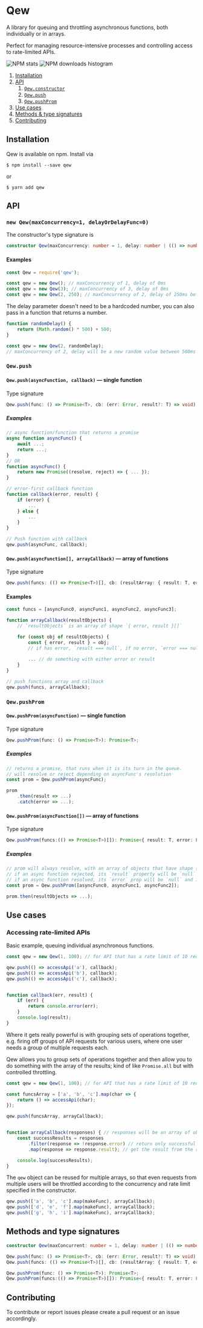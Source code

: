 # Qew

A library for queuing and throttling asynchronous functions, both individually or in arrays.

Perfect for managing resource-intensive processes and controlling access to rate-limited APIs.

![NPM stats](https://nodei.co/npm/qew.png?downloads=true&downloadRank=true&stars=true)
![NPM downloads histogram](https://nodei.co/npm-dl/qew.png?months=1&height=2)

1. [Installation](#installation)
1. [API](#api)
    1. [`Qew.constructor`](#new-qewmaxconcurrency1-delayordelayfunc0)
    1. [`Qew.push`](#qewpush)
    1. [`Qew.pushProm`](#qewpushprom)
1. [Use cases](#use-cases)
1. [Methods & type signatures](#methods-and-type-signatures)
1. [Contributing](#contributing)

## Installation

Qew is available on npm. Install via 

```
$ npm install --save qew
```

or

```
$ yarn add qew
```
## API

### `new Qew(maxConcurrency=1, delayOrDelayFunc=0)`

The constructor's type signature is 
```typescript
constructor Qew(maxConcurrency: number = 1, delay: number | (() => number) = 0): Qew;
```

#### Examples

```js
const Qew = require('qew');

const qew = new Qew(); // maxConcurrency of 1, delay of 0ms
const qew = new Qew(3); // maxConcurrency of 3, delay of 0ms
const qew = new Qew(2, 250); // maxConcurrency of 2, delay of 250ms between end and start of functions
```

The delay parameter doesn't need to be a hardcoded number, you can also pass in a function that returns a number.

```js
function randomDelay() {
    return (Math.random() * 500) + 500;
}

const qew = new Qew(2, randomDelay);
// maxConcurrency of 2, delay will be a new random value between 500ms and 1000ms
```
### `Qew.push`

#### `Qew.push(asyncFunction, callback)` &mdash; single function

Type signature

```typescript
Qew.push(func: () => Promise<T>, cb: (err: Error, result?: T) => void): this;
```

##### Examples

```js
// async function/function that returns a promise
async function asyncFunc() {
    await ...;
    return ...;
}
// OR
function asyncFunc() {
    return new Promise((resolve, reject) => { ... });
}

// error-first callback function
function callback(error, result) {
    if (error) { 
        ...
    } else {
        ...
    }
}

// Push function with callback
qew.push(asyncFunc, callback);
```

#### `Qew.push(asyncFunction[], arrayCallback)` &mdash; array of functions

Type signature

```typescript
Qew.push(funcs: (() => Promise<T>)[], cb: (resultArray: { result: T, error: Error }[]) => void): this;
```

#### Examples

```js
const funcs = [asyncFunc0, asyncFunc1, asyncFunc2, asyncFunc3];

function arrayCallback(resultObjects) {
    // `resultObjects` is an array of shape `{ error, result }[]`

    for (const obj of resultObjects) {
        const { error, result } = obj;
        // if has error, `result === null`, if no error, `error === null`
        
        ... // do something with either error or result
    }
}

// push functions array and callback
qew.push(funcs, arrayCallback);
```
### `Qew.pushProm`

#### `Qew.pushProm(asyncFunction)` &mdash; single function

Type signature

```typescript
Qew.pushProm(func: () => Promise<T>): Promise<T>;
```

##### Examples

```js
// returns a promise, that runs when it is its turn in the queue.
// will resolve or reject depending on asyncFunc's resolution
const prom = Qew.pushProm(asyncFunc);

prom
    .then(result => ...)
    .catch(error => ...);
```

#### `Qew.pushProm(asyncFunction[])` &mdash; array of functions

Type signature

```typescript
Qew.pushProm(funcs:(() => Promise<T>)[]): Promise<{ result: T, error: Error }[]>;
```

##### Examples

```js
// prom will always resolve, with an array of objects that have shape { error, result }[]
// if an async function rejected, its `result` property will be `null` and it will have an error
// if an async function resolved, its `error` prop will be `null` and its `result` prop will contain the resolved value
const prom = Qew.pushProm([asyncFunc0, asyncFunc1, asyncFunc2]);

prom.then(resultObjects => ...);
```

## Use cases

### Accessing rate-limited APIs

Basic example, queuing individual asynchronous functions.

```js
const qew = new Qew(1, 100); // for API that has a rate limit of 10 reqs/sec

qew.push(() => accessApi('a'), callback);
qew.push(() => accessApi('b'), callback);
qew.push(() => accessApi('c'), callback);


function callback(err, result) {
    if (err) {
        return console.error(err);
    }
    console.log(result);
}
```

Where it gets really powerful is with grouping sets of operations together, e.g. firing off groups of API requests for various users, where one user needs a group of multiple requests each.

Qew allows you to group sets of operations together and then allow you to do something with the array of the results; kind of like `Promise.all` but with controlled throttling.

```js
const qew = new Qew(1, 100); // for API that has a rate limit of 10 reqs/sec

const funcsArray = ['a', 'b', 'c'].map(char => {
    return () => accessApi(char);
});

qew.push(funcsArray, arrayCallback);


function arrayCallback(responses) { // responses will be an array of objects with schema [{ result, error }]
    const successResults = responses
        .filter(response => !response.error) // return only successful results
        .map(response => response.result); // get the result from the response object

    console.log(successResults);
}
```

The `qew` object can be reused for multiple arrays, so that even requests from multiple users will be throttled according to the concurrency and rate limit specified in the constructor.

```js
qew.push(['a', 'b', 'c'].map(makeFunc), arrayCallback);
qew.push(['d', 'e', 'f'].map(makeFunc), arrayCallback);
qew.push(['g', 'h', 'i'].map(makeFunc), arrayCallback);
```

## Methods and type signatures

```typescript
constructor Qew(maxConcurrent: number = 1, delay: number | (() => number) = 0): Qew;

Qew.push(func: () => Promise<T>, cb: (err: Error, result?: T) => void): this;
Qew.push(funcs: (() => Promise<T>)[], cb: (resultArray: { result: T, error: Error }[]) => void): this;

Qew.pushProm(func: () => Promise<T>): Promise<T>;
Qew.pushProm(funcs:(() => Promise<T>)[]): Promise<{ result: T, error: Error }[]>;
```

## Contributing

To contribute or report issues please create a pull request or an issue accordingly.
